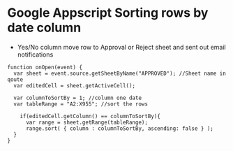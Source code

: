 # Google Appscript Sorting rows by date column

- Yes/No column move row to Approval or Reject sheet and sent out email notifications

```
function onOpen(event) {
  var sheet = event.source.getSheetByName("APPROVED"); //Sheet name in qoute
  var editedCell = sheet.getActiveCell();
 
  var columnToSortBy = 1; //column one date 
  var tableRange = "A2:X955"; //sort the rows

    if(editedCell.getColumn() == columnToSortBy){
      var range = sheet.getRange(tableRange);
      range.sort( { column : columnToSortBy, ascending: false } );
  }
}
```
